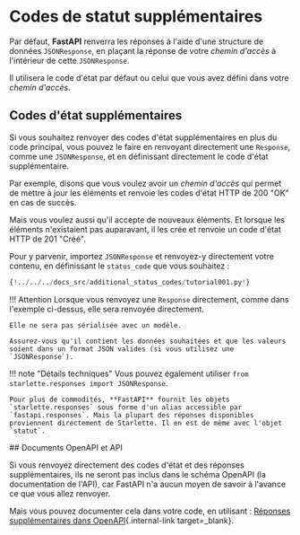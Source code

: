 # Codes de statut supplémentaires

Par défaut, **FastAPI** renverra les réponses à l'aide d'une structure de données `JSONResponse`, en plaçant la réponse de votre  *chemin d'accès* à l'intérieur de cette `JSONResponse`.

Il utilisera le code d'état par défaut ou celui que vous avez défini dans votre *chemin d'accès*.

## Codes d'état supplémentaires

Si vous souhaitez renvoyer des codes d'état supplémentaires en plus du code principal, vous pouvez le faire en renvoyant directement une `Response`, comme une `JSONResponse`, et en définissant directement le code d'état supplémentaire.

Par exemple, disons que vous voulez avoir un *chemin d'accès* qui permet de mettre à jour les éléments et renvoie les codes d'état HTTP de 200 "OK" en cas de succès.

Mais vous voulez aussi qu'il accepte de nouveaux éléments. Et lorsque les éléments n'existaient pas auparavant, il les crée et renvoie un code d'état HTTP de 201 "Créé".

Pour y parvenir, importez `JSONResponse` et renvoyez-y directement votre contenu, en définissant le `status_code` que vous souhaitez :

```Python hl_lines="4 25"
{!../../../docs_src/additional_status_codes/tutorial001.py!}
```

!!! Attention
    Lorsque vous renvoyez une `Response` directement, comme dans l'exemple ci-dessus, elle sera renvoyée directement.

    Elle ne sera pas sérialisée avec un modèle.

    Assurez-vous qu'il contient les données souhaitées et que les valeurs soient dans un format JSON valides (si vous utilisez une `JSONResponse`).

!!! note "Détails techniques"
    Vous pouvez également utiliser `from starlette.responses import JSONResponse`.

    Pour plus de commodités, **FastAPI** fournit les objets `starlette.responses` sous forme d'un alias accessible par `fastapi.responses`. Mais la plupart des réponses disponibles proviennent directement de Starlette. Il en est de même avec l'objet `statut`.

## Documents OpenAPI et API

Si vous renvoyez directement des codes d'état et des réponses supplémentaires, ils ne seront pas inclus dans le schéma OpenAPI (la documentation de l'API), car FastAPI n'a aucun moyen de savoir à l'avance ce que vous allez renvoyer.

Mais vous pouvez documenter cela dans votre code, en utilisant : [Réponses supplémentaires dans OpenAPI](additional-responses.md){.internal-link target=_blank}.
